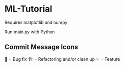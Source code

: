 # ML-Tutorial
 
Requires matplotlib and numpy

Run main.py with Python

## Commit Message Icons

🐛 = Bug fix
🏗 = Refactoring and/or clean up
✨ = Feature